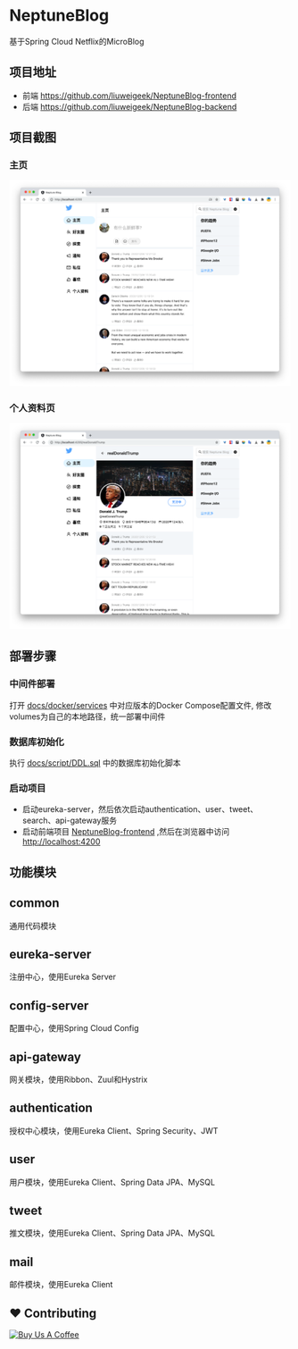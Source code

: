 # NeptuneBlog

基于Spring Cloud Netflix的MicroBlog

## 项目地址

- 前端 <https://github.com/liuweigeek/NeptuneBlog-frontend>
- 后端 <https://github.com/liuweigeek/NeptuneBlog-backend>

## 项目截图

### 主页

![主页](./docs/images/homepage.png)

### 个人资料页

![个人资料页](./docs/images/user-profile.png)

## 部署步骤

### 中间件部署

打开 [docs/docker/services](https://github.com/liuweigeek/NeptuneBlog-backend/tree/master/docs/Docker/services)
中对应版本的Docker Compose配置文件, 修改volumes为自己的本地路径，统一部署中间件

### 数据库初始化

执行 [docs/script/DDL.sql](https://github.com/liuweigeek/NeptuneBlog-backend/tree/master/docs/script/DDL.sql) 中的数据库初始化脚本

### 启动项目

- 启动eureka-server，然后依次启动authentication、user、tweet、search、api-gateway服务
- 启动前端项目 [NeptuneBlog-frontend](https://github.com/liuweigeek/NeptuneBlog-frontend)
  ,然后在浏览器中访问<http://localhost:4200>

## 功能模块

## common

通用代码模块

## eureka-server

注册中心，使用Eureka Server

## config-server

配置中心，使用Spring Cloud Config

## api-gateway

网关模块，使用Ribbon、Zuul和Hystrix

## authentication

授权中心模块，使用Eureka Client、Spring Security、JWT

## user

用户模块，使用Eureka Client、Spring Data JPA、MySQL

## tweet

推文模块，使用Eureka Client、Spring Data JPA、MySQL

## mail

邮件模块，使用Eureka Client

## ❤️ Contributing

<a href="https://www.buymeacoffee.com/liuweigeek" target="_blank"><img src="https://www.buymeacoffee.com/assets/img/custom_images/yellow_img.png" alt="Buy Us A Coffee" style="height: auto !important;width: auto !important;" ></a>